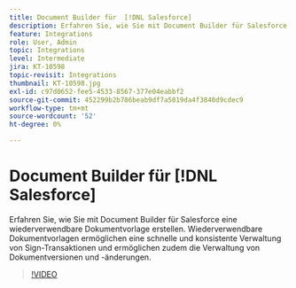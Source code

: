 ```yaml
---
title: Document Builder für  [!DNL Salesforce]
description: Erfahren Sie, wie Sie mit Document Builder für Salesforce eine wiederverwendbare Dokumentvorlage erstellen.
feature: Integrations
role: User, Admin
topic: Integrations
level: Intermediate
jira: KT-10598
topic-revisit: Integrations
thumbnail: KT-10598.jpg
exl-id: c97d0652-fee5-4533-8567-377e04eabbf2
source-git-commit: 452299b2b786beab9df7a5019da4f3840d9cdec9
workflow-type: tm+mt
source-wordcount: '52'
ht-degree: 0%

---
```


# Document Builder für [!DNL Salesforce]

Erfahren Sie, wie Sie mit Document Builder für Salesforce eine wiederverwendbare Dokumentvorlage erstellen. Wiederverwendbare Dokumentvorlagen ermöglichen eine schnelle und konsistente Verwaltung von Sign-Transaktionen und ermöglichen zudem die Verwaltung von Dokumentversionen und -änderungen.

>[!VIDEO](https://video.tv.adobe.com/v/3409414?quality=12&learn=on&hidetitle=true)
